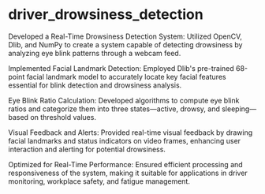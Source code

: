 # driver_drowsiness_detection
Developed a Real-Time Drowsiness Detection System: Utilized OpenCV, Dlib, and NumPy to create a system capable of detecting drowsiness by analyzing eye blink patterns through a webcam feed.

Implemented Facial Landmark Detection: Employed Dlib's pre-trained 68-point facial landmark model to accurately locate key facial features essential for blink detection and drowsiness analysis.

Eye Blink Ratio Calculation: Developed algorithms to compute eye blink ratios and categorize them into three states—active, drowsy, and sleeping—based on threshold values.

Visual Feedback and Alerts: Provided real-time visual feedback by drawing facial landmarks and status indicators on video frames, enhancing user interaction and alerting for potential drowsiness.

Optimized for Real-Time Performance: Ensured efficient processing and responsiveness of the system, making it suitable for applications in driver monitoring, workplace safety, and fatigue management.
